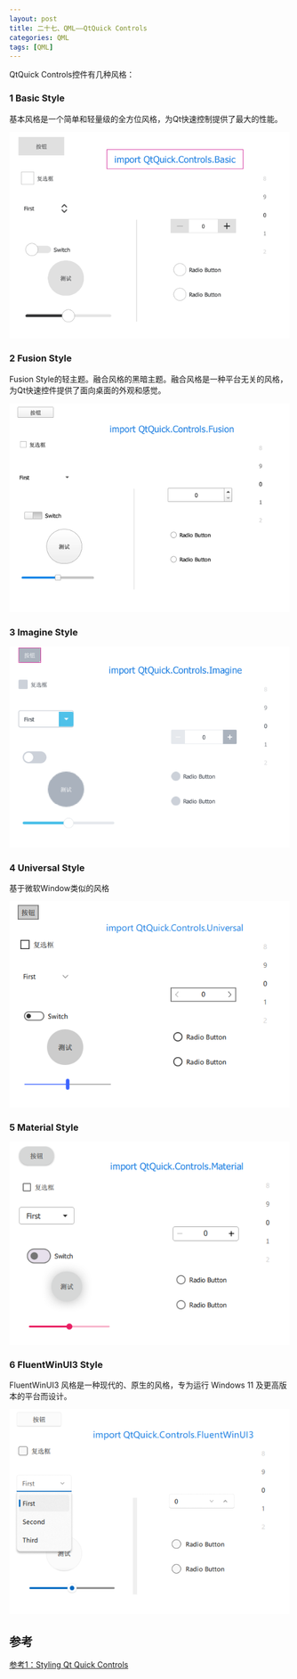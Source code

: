 ```yaml
---
layout: post
title: 二十七、QML——QtQuick Controls
categories: QML
tags: [QML]
---
```


QtQuick Controls控件有几种风格：

### 1 Basic Style

基本风格是一个简单和轻量级的全方位风格，为Qt快速控制提供了最大的性能。

![alt text](image.png)

### 2 Fusion Style

Fusion Style的轻主题。融合风格的黑暗主题。融合风格是一种平台无关的风格，为Qt快速控件提供了面向桌面的外观和感觉。

![alt text](image-1.png)

### 3 Imagine Style

![alt text](image-2.png)

### 4 Universal Style

基于微软Window类似的风格

![alt text](image-3.png)

### 5 Material Style

![alt text](image-4.png)

### 6 FluentWinUI3 Style

FluentWinUI3 风格是一种现代的、原生的风格，专为运行 Windows 11 及更高版本的平台而设计。

![alt text](image-5.png)

## 参考

[参考1：Styling Qt Quick Controls](https://doc.qt.io/qt-6/qtquickcontrols-styles.html#universal-style)